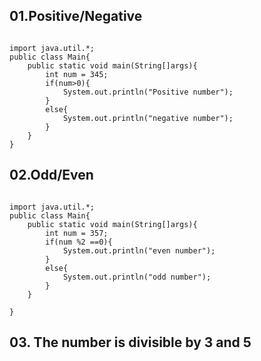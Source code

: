 

 ## 01.Positive/Negative

````java[]

import java.util.*;
public class Main{
    public static void main(String[]args){
        int num = 345;
        if(num>0){
            System.out.println("Positive number");
        }
        else{
            System.out.println("negative number");
        }
    }
}
````

 ## 02.Odd/Even 

````java[]

import java.util.*;
public class Main{
    public static void main(String[]args){
        int num = 357;
        if(num %2 ==0){
            System.out.println("even number");
        }
        else{
            System.out.println("odd number");
        }
    }
    
}
````

## 03. The number is divisible by 3 and 5

````java[]



